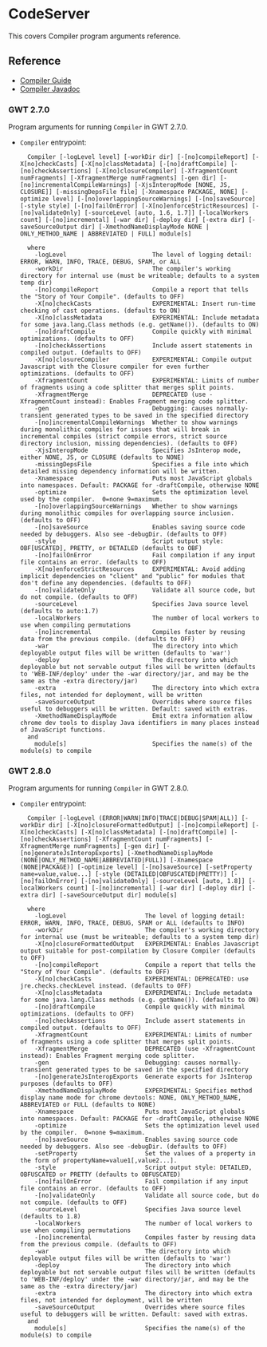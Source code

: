 # CodeServer
This covers Compiler program arguments reference.

## Reference

* [Compiler Guide](http://www.gwtproject.org/doc/latest/DevGuideCompilingAndDebugging.html)
* [Compiler Javadoc](http://docs.sencha.com/gxt/4.x/javadoc/gwt-2.8.0/gwt-dev-2.8.0/index.html?com/google/gwt/dev/Compiler.html)

### GWT 2.7.0
Program arguments for running `Compiler` in GWT 2.7.0.

* `Compiler` entrypoint:

		Compiler [-logLevel level] [-workDir dir] [-[no]compileReport] [-X[no]checkCasts] [-X[no]classMetadata] [-[no]draftCompile] [-[no]checkAssertions] [-X[no]closureCompiler] [-XfragmentCount numFragments] [-XfragmentMerge numFragments] [-gen dir] [-[no]incrementalCompileWarnings] [-XjsInteropMode [NONE, JS, CLOSURE]] [-missingDepsFile file] [-Xnamespace PACKAGE, NONE] [-optimize level] [-[no]overlappingSourceWarnings] [-[no]saveSource] [-style style] [-[no]failOnError] [-X[no]enforceStrictResources] [-[no]validateOnly] [-sourceLevel [auto, 1.6, 1.7]] [-localWorkers count] [-[no]incremental] [-war dir] [-deploy dir] [-extra dir] [-saveSourceOutput dir] [-XmethodNameDisplayMode NONE | ONLY_METHOD_NAME | ABBREVIATED | FULL] module[s] 

		where 
		  -logLevel                        The level of logging detail: ERROR, WARN, INFO, TRACE, DEBUG, SPAM, or ALL
		  -workDir                         The compiler's working directory for internal use (must be writeable; defaults to a system temp dir)
		  -[no]compileReport               Compile a report that tells the "Story of Your Compile". (defaults to OFF)
		  -X[no]checkCasts                 EXPERIMENTAL: Insert run-time checking of cast operations. (defaults to ON)
		  -X[no]classMetadata              EXPERIMENTAL: Include metadata for some java.lang.Class methods (e.g. getName()). (defaults to ON)
		  -[no]draftCompile                Compile quickly with minimal optimizations. (defaults to OFF)
		  -[no]checkAssertions             Include assert statements in compiled output. (defaults to OFF)
		  -X[no]closureCompiler            EXPERIMENTAL: Compile output Javascript with the Closure compiler for even further optimizations. (defaults to OFF)
		  -XfragmentCount                  EXPERIMENTAL: Limits of number of fragments using a code splitter that merges split points.
		  -XfragmentMerge                  DEPRECATED (use -XfragmentCount instead): Enables Fragment merging code splitter.
		  -gen                             Debugging: causes normally-transient generated types to be saved in the specified directory
		  -[no]incrementalCompileWarnings  Whether to show warnings during monolithic compiles for issues that will break in incremental compiles (strict compile errors, strict source directory inclusion, missing dependencies). (defaults to OFF)
		  -XjsInteropMode                  Specifies JsInterop mode, either NONE, JS, or CLOSURE (defaults to NONE)
		  -missingDepsFile                 Specifies a file into which detailed missing dependency information will be written.
		  -Xnamespace                      Puts most JavaScript globals into namespaces. Default: PACKAGE for -draftCompile, otherwise NONE
		  -optimize                        Sets the optimization level used by the compiler.  0=none 9=maximum.
		  -[no]overlappingSourceWarnings   Whether to show warnings during monolithic compiles for overlapping source inclusion. (defaults to OFF)
		  -[no]saveSource                  Enables saving source code needed by debuggers. Also see -debugDir. (defaults to OFF)
		  -style                           Script output style: OBF[USCATED], PRETTY, or DETAILED (defaults to OBF)
		  -[no]failOnError                 Fail compilation if any input file contains an error. (defaults to OFF)
		  -X[no]enforceStrictResources     EXPERIMENTAL: Avoid adding implicit dependencies on "client" and "public" for modules that don't define any dependencies. (defaults to OFF)
		  -[no]validateOnly                Validate all source code, but do not compile. (defaults to OFF)
		  -sourceLevel                     Specifies Java source level (defaults to auto:1.7)
		  -localWorkers                    The number of local workers to use when compiling permutations
		  -[no]incremental                 Compiles faster by reusing data from the previous compile. (defaults to OFF)
		  -war                             The directory into which deployable output files will be written (defaults to 'war')
		  -deploy                          The directory into which deployable but not servable output files will be written (defaults to 'WEB-INF/deploy' under the -war directory/jar, and may be the same as the -extra directory/jar)
		  -extra                           The directory into which extra files, not intended for deployment, will be written
		  -saveSourceOutput                Overrides where source files useful to debuggers will be written. Default: saved with extras.
		  -XmethodNameDisplayMode          Emit extra information allow chrome dev tools to display Java identifiers in many places instead of JavaScript functions.
		and 
		  module[s]                        Specifies the name(s) of the module(s) to compile

		
### GWT 2.8.0
Program arguments for running `Compiler` in GWT 2.8.0.

* `Compiler` entrypoint:
		
		Compiler [-logLevel (ERROR|WARN|INFO|TRACE|DEBUG|SPAM|ALL)] [-workDir dir] [-X[no]closureFormattedOutput] [-[no]compileReport] [-X[no]checkCasts] [-X[no]classMetadata] [-[no]draftCompile] [-[no]checkAssertions] [-XfragmentCount numFragments] [-XfragmentMerge numFragments] [-gen dir] [-[no]generateJsInteropExports] [-XmethodNameDisplayMode (NONE|ONLY_METHOD_NAME|ABBREVIATED|FULL)] [-Xnamespace (NONE|PACKAGE)] [-optimize level] [-[no]saveSource] [-setProperty name=value,value...] [-style (DETAILED|OBFUSCATED|PRETTY)] [-[no]failOnError] [-[no]validateOnly] [-sourceLevel [auto, 1.8]] [-localWorkers count] [-[no]incremental] [-war dir] [-deploy dir] [-extra dir] [-saveSourceOutput dir] module[s] 
		
		where 
		  -logLevel                      The level of logging detail: ERROR, WARN, INFO, TRACE, DEBUG, SPAM or ALL (defaults to INFO)
		  -workDir                       The compiler's working directory for internal use (must be writeable; defaults to a system temp dir)
		  -X[no]closureFormattedOutput   EXPERIMENTAL: Enables Javascript output suitable for post-compilation by Closure Compiler (defaults to OFF)
		  -[no]compileReport             Compile a report that tells the "Story of Your Compile". (defaults to OFF)
		  -X[no]checkCasts               EXPERIMENTAL: DEPRECATED: use jre.checks.checkLevel instead. (defaults to OFF)
		  -X[no]classMetadata            EXPERIMENTAL: Include metadata for some java.lang.Class methods (e.g. getName()). (defaults to ON)
		  -[no]draftCompile              Compile quickly with minimal optimizations. (defaults to OFF)
		  -[no]checkAssertions           Include assert statements in compiled output. (defaults to OFF)
		  -XfragmentCount                EXPERIMENTAL: Limits of number of fragments using a code splitter that merges split points.
		  -XfragmentMerge                DEPRECATED (use -XfragmentCount instead): Enables Fragment merging code splitter.
		  -gen                           Debugging: causes normally-transient generated types to be saved in the specified directory
		  -[no]generateJsInteropExports  Generate exports for JsInterop purposes (defaults to OFF)
		  -XmethodNameDisplayMode        EXPERIMENTAL: Specifies method display name mode for chrome devtools: NONE, ONLY_METHOD_NAME, ABBREVIATED or FULL (defaults to NONE)
		  -Xnamespace                    Puts most JavaScript globals into namespaces. Default: PACKAGE for -draftCompile, otherwise NONE
		  -optimize                      Sets the optimization level used by the compiler.  0=none 9=maximum.
		  -[no]saveSource                Enables saving source code needed by debuggers. Also see -debugDir. (defaults to OFF)
		  -setProperty                   Set the values of a property in the form of propertyName=value1[,value2...].
		  -style                         Script output style: DETAILED, OBFUSCATED or PRETTY (defaults to OBFUSCATED)
		  -[no]failOnError               Fail compilation if any input file contains an error. (defaults to OFF)
		  -[no]validateOnly              Validate all source code, but do not compile. (defaults to OFF)
		  -sourceLevel                   Specifies Java source level (defaults to 1.8)
		  -localWorkers                  The number of local workers to use when compiling permutations
		  -[no]incremental               Compiles faster by reusing data from the previous compile. (defaults to OFF)
		  -war                           The directory into which deployable output files will be written (defaults to 'war')
		  -deploy                        The directory into which deployable but not servable output files will be written (defaults to 'WEB-INF/deploy' under the -war directory/jar, and may be the same as the -extra directory/jar)
		  -extra                         The directory into which extra files, not intended for deployment, will be written
		  -saveSourceOutput              Overrides where source files useful to debuggers will be written. Default: saved with extras.
		and 
		  module[s]                      Specifies the name(s) of the module(s) to compile
